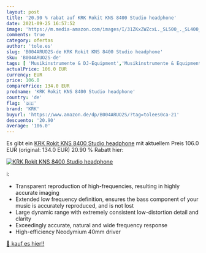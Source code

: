 ```yaml
---
layout: post
title: '20.90 % rabat auf KRK Rokit KNS 8400 Studio headphone'
date: 2021-09-25 16:57:52
image: 'https://m.media-amazon.com/images/I/31ZKxZWZcxL._SL500_._SL400_.jpg'
comments: true
category: ofertas
author: 'tole.es'
slug: 'B004ARUO2S-de KRK Rokit KNS 8400 Studio headphone'
sku: 'B004ARUO2S-de'
tags: [ 'Musikinstrumente & DJ-Equipment','Musikinstrumente & Equipment','Recording-Equipment','Studio-Kopfhörer','krk', ]
actualPrice: 106.0 EUR
currency: EUR
price: 106.0
comparePrice: 134.0 EUR
prodname: 'KRK Rokit KNS 8400 Studio headphone'
country: 'de'
flag: '🇩🇪'
brand: 'KRK'
buyurl: 'https://www.amazon.de/dp/B004ARUO2S/?tag=tolees0ca-21'
descuento: '20.90'
average: '106.0'
---
```


Es gibt ein [KRK Rokit KNS 8400 Studio headphone](https://www.amazon.de/dp/B004ARUO2S/?tag=tolees0ca-21) mit aktuellem Preis 106.0 EUR (original: 134.0 EUR) 20.90 % Rabatt hier:

[![KRK Rokit KNS 8400 Studio headphone](https://m.media-amazon.com/images/I/31ZKxZWZcxL._SL500_._SL400_.jpg)](https://www.amazon.de/dp/B004ARUO2S/?tag=tolees0ca-21)

ℹ️:

- Transparent reproduction of high-frequencies, resulting in highly accurate imaging
- Extended low frequency definition, ensures the bass component of your music is accurately reproduced, and is not lost
- Large dynamic range with extremely consistent low-distortion detail and clarity
- Exceedingly accurate, natural and wide frequency response
- High-efficiency Neodymium 40mm driver

[🛒 kauf es hier!!](https://www.amazon.de/dp/B004ARUO2S/?tag=tolees0ca-21)
